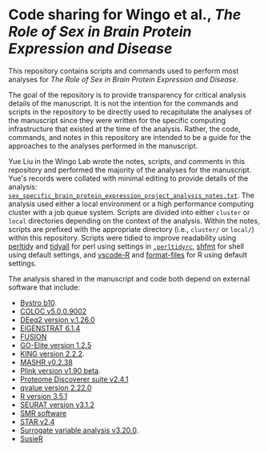 # Code sharing for Wingo et al., _The Role of Sex in Brain Protein Expression and Disease_

This repository contains scripts and commands used to perform most analyses for _The Role of Sex in Brain Protein Expression and Disease_.

The goal of the repository is to provide transparency for critical analysis details of the manuscript.
It is not the intention for the commands and scripts in the repository to be directly used to recapitulate the analyses of the manuscript since they were written for the specific computing infrastructure that existed at the time of the analysis.
Rather, the code, commands, and notes in this repository are intended to be a guide for the approaches to the analyses performed in the manuscript.

Yue Liu in the Wingo Lab wrote the notes, scripts, and comments in this repository and performed the majority of the analyses for the manuscript. Yue's records were collated with minimal editing to provide details of the analysis: [`sex_specific_brain_protein_expression_project_analysis_notes.txt`](sex_specific_brain_protein_expression_project_analysis_notes.txt).
The analysis used either a local environment or a high performance computing cluster with a job queue system.
Scripts are divided into either `cluster` or `local` directories depending on the context of the analysis.
Within the notes, scripts are prefixed with the appropriate directory (i.e., `cluster/` or `local/`) within this repository.
Scripts were tidied to improve readability using [perltidy](https://metacpan.org/pod/Code::TidyAll::Plugin::PerlTidy) and [tidyall](https://metacpan.org/pod/tidyall) for perl using settings in [`.perltidyrc`](.perltidyrc), [shfmt](https://github.com/mvdan/sh) for shell using default settings, and [vscode-R](https://github.com/REditorSupport/vscode-R) and [format-files](https://github.com/jbockle/format-files) for R using default settings.

The analysis shared in the manuscript and code both depend on external software that include:

- [Bystro b10](https://github.com/akotlar/bystro/blob/b10/INSTALL.md).
- [COLOC v5.0.0.9002](https://chr1swallace.github.io/coloc/)
- [DEeq2 version v.1.26.0](https://bioconductor.org/packages/release/bioc/html/DESeq2.html)
- [EIGENSTRAT 6.1.4](https://github.com/DReichLab/EIG/tree/master/EIGENSTRAT)
- [FUSION](http://gusevlab.org/projects/fusion)
- [GO-Elite version 1.2.5](http://www.genmapp.org/go_elite/)
- [KING version 2.2.2](https://www.kingrelatedness.com/history.shtml).
- [MASHR v0.2.38](https://github.com/stephenslab/mashr)
- [Plink version v1.90 beta](https://www.cog-genomics.org/plink/1.9/).
- [Proteome Discoverer suite v2.4.1](https://www.thermofisher.com/order/catalog/product/OPTON-31099)
- [qvalue version 2.22.0](https://www.bioconductor.org/packages/release/bioc/html/qvalue.html)
- [R version 3.5.1](https://www.r-project.org/)
- [SEURAT version v3.1.2](https://github.com/satijalab/seurat/)
- [SMR software](https://cnsgenomics.com/software/smr)
- [STAR v2.4](https://github.com/alexdobin/STAR)
- [Surrogate variable analysis v3.20.0](https://www.rdocumentation.org/packages/sva/versions/3.20.0).
- [SusieR](https://stephenslab.github.io/susieR/index.html)

